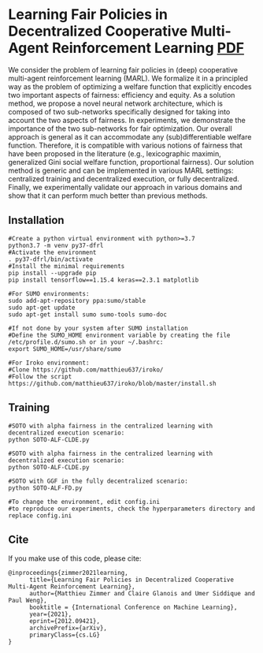 # Learning Fair Policies in Decentralized Cooperative Multi-Agent Reinforcement Learning [PDF](https://arxiv.org/abs/2012.09421)

We consider the problem of learning fair policies in (deep) cooperative multi-agent reinforcement learning (MARL). 
We formalize it in a principled way as the problem of optimizing a welfare function that explicitly encodes two important aspects of fairness: efficiency and equity. 
As a solution method, we propose a novel neural network architecture, which is composed of two sub-networks specifically designed for taking into account the two aspects of fairness. In experiments, we demonstrate the importance of the two sub-networks for fair optimization. 
Our overall approach is general as it can accommodate any (sub)differentiable welfare function.
Therefore, it is compatible with various notions of fairness that have been proposed in the literature (e.g., lexicographic maximin, generalized Gini social welfare function, proportional fairness).
Our solution method is generic and can be implemented in various MARL settings: centralized training and decentralized execution, or fully decentralized. 
Finally, we experimentally validate our approach in various domains and show that it can perform much better than previous methods.

## Installation
```
#Create a python virtual environment with python>=3.7
python3.7 -m venv py37-dfrl
#Activate the environment
. py37-dfrl/bin/activate
#Install the minimal requirements
pip install --upgrade pip
pip install tensorflow==1.15.4 keras==2.3.1 matplotlib

#For SUMO environments:
sudo add-apt-repository ppa:sumo/stable
sudo apt-get update
sudo apt-get install sumo sumo-tools sumo-doc

#If not done by your system after SUMO installation
#Define the SUMO_HOME environment variable by creating the file /etc/profile.d/sumo.sh or in your ~/.bashrc:
export SUMO_HOME=/usr/share/sumo

#For Iroko environment:
#Clone https://github.com/matthieu637/iroko/
#Follow the script https://github.com/matthieu637/iroko/blob/master/install.sh

```

## Training


```
#SOTO with alpha fairness in the centralized learning with decentralized execution scenario:
python SOTO-ALF-CLDE.py 

#SOTO with alpha fairness in the centralized learning with decentralized execution scenario:
python SOTO-ALF-CLDE.py 

#SOTO with GGF in the fully decentralized scenario:
python SOTO-ALF-FD.py 

#To change the environment, edit config.ini
#to reproduce our experiments, check the hyperparameters directory and replace config.ini
```

## Cite

If you make use of this code, please cite:

```
@inproceedings{zimmer2021learning,
      title={Learning Fair Policies in Decentralized Cooperative Multi-Agent Reinforcement Learning}, 
      author={Matthieu Zimmer and Claire Glanois and Umer Siddique and Paul Weng},
      booktitle = {International Conference on Machine Learning},
      year={2021},
      eprint={2012.09421},
      archivePrefix={arXiv},
      primaryClass={cs.LG}
}
``` 
